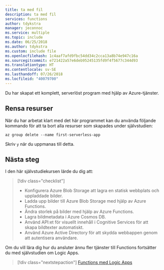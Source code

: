 ```yaml
---
title: ta med fil
description: ta med fil
services: functions
author: tdykstra
manager: jeconnoc
ms.service: multiple
ms.topic: include
ms.date: 06/25/2018
ms.author: tdykstra
ms.custom: include file
ms.openlocfilehash: 1c4aaf7afd9fbc54dd34c2cca13a8b74e947c16a
ms.sourcegitcommit: e721422a57e6deb95245135fd9f4f5677c344d93
ms.translationtype: HT
ms.contentlocale: sv-SE
ms.lasthandoff: 07/26/2018
ms.locfileid: "40079700"
---
```

Du har skapat ett komplett, serverlöst program med hjälp av Azure-tjänster.

## <a name="clean-up-resources"></a>Rensa resurser

När du har arbetat klart med det här programmet kan du använda följande kommando för att ta bort alla resurser som skapades under självstudien:

```azurecli
az group delete --name first-serverless-app
```

Skriv `y` när du uppmanas till detta.  

## <a name="next-steps"></a>Nästa steg

I den här självstudiekursen lärde du dig att:
> [!div class="checklist"]
> * Konfigurera Azure Blob Storage att lagra en statisk webbplats och uppladdade bilder.
> * Ladda upp bilder till Azure Blob Storage med hjälp av Azure Functions.
> * Ändra storlek på bilder med hjälp av Azure Functions.
> * Lagra bildmetadata i Azure Cosmos DB.
> * Använd API:et för visuellt innehåll i Cognitive Services för att skapa bildtexter automatiskt.
> * Använd Azure Active Directory för att skydda webbappen genom att autentisera användare.

Om du vill lära dig hur du ansluter ännu fler tjänster till Functions fortsätter du med självstudien om Logic Apps. 

> [!div class="nextstepaction"]
> [Functions med Logic Apps](https://docs.microsoft.com/azure/azure-functions/functions-twitter-email)